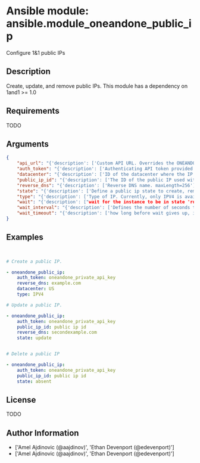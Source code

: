 # Ansible module: ansible.module_oneandone_public_ip


Configure 1&1 public IPs

## Description

Create, update, and remove public IPs. This module has a dependency on 1and1 >= 1.0

## Requirements

TODO

## Arguments

``` json
{
    "api_url": "{'description': ['Custom API URL. Overrides the ONEANDONE_API_URL environement variable.'], 'required': False}",
    "auth_token": "{'description': ['Authenticating API token provided by 1&1.'], 'required': True}",
    "datacenter": "{'description': ['ID of the datacenter where the IP will be created (only for unassigned IPs).'], 'required': False}",
    "public_ip_id": "{'description': ['The ID of the public IP used with update and delete states.'], 'required': True}",
    "reverse_dns": "{'description': ['Reverse DNS name. maxLength=256'], 'required': False}",
    "state": "{'description': ['Define a public ip state to create, remove, or update.'], 'required': False, 'default': 'present', 'choices': ['present', 'absent', 'update']}",
    "type": "{'description': ['Type of IP. Currently, only IPV4 is available.'], 'choices': ['IPV4', 'IPV6'], 'default': 'IPV4', 'required': False}",
    "wait": "{'description': ["wait for the instance to be in state 'running' before returning"], 'required': False, 'default': True, 'type': 'bool'}",
    "wait_interval": "{'description': ['Defines the number of seconds to wait when using the _wait_for methods'], 'default': 5}",
    "wait_timeout": "{'description': ['how long before wait gives up, in seconds'], 'default': 600}",
}
```

## Examples


``` yaml


# Create a public IP.

- oneandone_public_ip:
    auth_token: oneandone_private_api_key
    reverse_dns: example.com
    datacenter: US
    type: IPV4

# Update a public IP.

- oneandone_public_ip:
    auth_token: oneandone_private_api_key
    public_ip_id: public ip id
    reverse_dns: secondexample.com
    state: update


# Delete a public IP

- oneandone_public_ip:
    auth_token: oneandone_private_api_key
    public_ip_id: public ip id
    state: absent


```

## License

TODO

## Author Information
  - ['Amel Ajdinovic (@aajdinov)', 'Ethan Devenport (@edevenport)']
  - ['Amel Ajdinovic (@aajdinov)', 'Ethan Devenport (@edevenport)']
